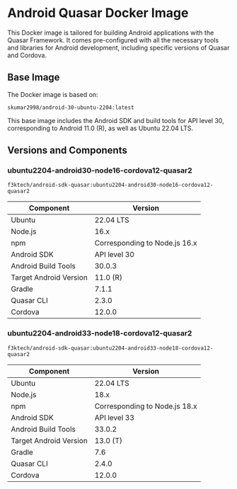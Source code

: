 # Android Quasar Docker Image

This Docker image is tailored for building Android applications with the Quasar Framework. It comes pre-configured with all the necessary tools and libraries for Android development, including specific versions of Quasar and Cordova.

## Base Image

The Docker image is based on:

`skumar2998/android-30-ubuntu-2204:latest`

This base image includes the Android SDK and build tools for API level 30, corresponding to Android 11.0 (R), as well as Ubuntu 22.04 LTS.

## Versions and Components

### ubuntu2204-android30-node16-cordova12-quasar2

`f3ktech/android-sdk-quasar:ubuntu2204-android30-node16-cordova12-quasar2`

| Component              | Version                       |
|------------------------|-------------------------------|
| Ubuntu                 | 22.04 LTS                     |
| Node.js                | 16.x                          |
| npm                    | Corresponding to Node.js 16.x |
| Android SDK            | API level 30                  |
| Android Build Tools    | 30.0.3                        |
| Target Android Version | 11.0 (R)                      |
| Gradle                 | 7.1.1                         |
| Quasar CLI             | 2.3.0                         |
| Cordova                | 12.0.0                        |

### ubuntu2204-android33-node18-cordova12-quasar2

`f3ktech/android-sdk-quasar:ubuntu2204-android33-node18-cordova12-quasar2`

| Component              | Version                       |
|------------------------|-------------------------------|
| Ubuntu                 | 22.04 LTS                     |
| Node.js                | 18.x                          |
| npm                    | Corresponding to Node.js 18.x |
| Android SDK            | API level 33                  |
| Android Build Tools    | 33.0.2                        |
| Target Android Version | 13.0 (T)                      |
| Gradle                 | 7.6                           |
| Quasar CLI             | 2.4.0                         |
| Cordova                | 12.0.0                        |